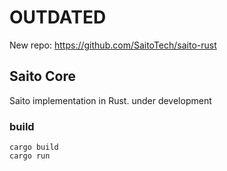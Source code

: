 # OUTDATED

New repo: https://github.com/SaitoTech/saito-rust

## Saito Core

Saito implementation in Rust. under development

### build

```
cargo build
cargo run
```


